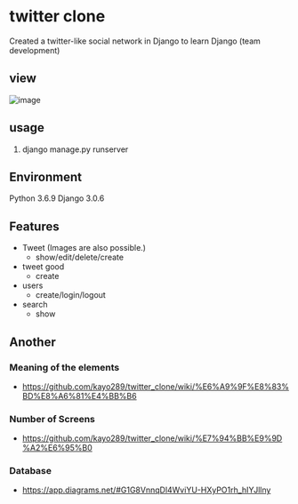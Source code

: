 # twitter clone
Created a twitter-like social network in Django to learn Django (team development)

## view 

![image](https://user-images.githubusercontent.com/39555606/115956020-75045500-a535-11eb-934e-33d653d4192c.png)

## usage
1. django manage.py runserver

## Environment
Python 3.6.9 
Django 3.0.6 

## Features 
* Tweet (Images are also possible.)
  * show/edit/delete/create
* tweet good
  * create
* users
  * create/login/logout
* search 
  * show

## Another 

### Meaning of the elements  
* https://github.com/kayo289/twitter_clone/wiki/%E6%A9%9F%E8%83%BD%E8%A6%81%E4%BB%B6

### Number of Screens 
* https://github.com/kayo289/twitter_clone/wiki/%E7%94%BB%E9%9D%A2%E6%95%B0

### Database 
* https://app.diagrams.net/#G1G8VnnqDl4WviYU-HXyPO1rh_hIYJllny  


 
